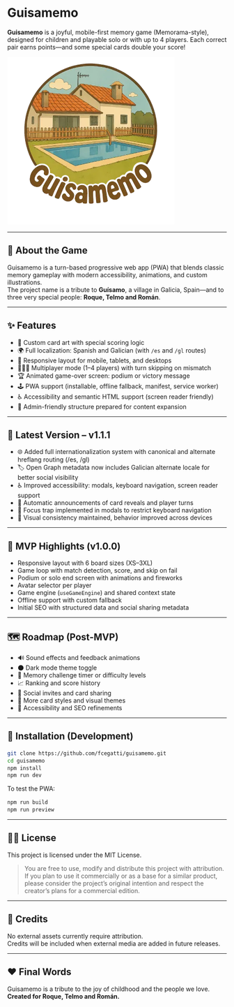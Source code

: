 # Guisamemo

**Guisamemo** is a joyful, mobile-first memory game (Memorama-style), designed for children and playable solo or with up to 4 players. Each correct pair earns points—and some special cards double your score!

![Guisamemo logo](./public/logo.webp)

---

## 🧩 About the Game

Guisamemo is a turn-based progressive web app (PWA) that blends classic memory gameplay with modern accessibility, animations, and custom illustrations.  
The project name is a tribute to **Guísamo**, a village in Galicia, Spain—and to three very special people: **Roque, Telmo and Román**.

---

## ✨ Features

- 🎨 Custom card art with special scoring logic  
- 🌍 Full localization: Spanish and Galician (with `/es` and `/gl` routes)  
- 📱 Responsive layout for mobile, tablets, and desktops  
- 🧑‍🤝‍🧑 Multiplayer mode (1–4 players) with turn skipping on mismatch  
- 🏆 Animated game-over screen: podium or victory message  
- 🕹️ PWA support (installable, offline fallback, manifest, service worker)  
- ♿ Accessibility and semantic HTML support (screen reader friendly)  
- 🔧 Admin-friendly structure prepared for content expansion  

---

## 📌 Latest Version – v1.1.1

- 🌐 Added full internationalization system with canonical and alternate hreflang routing (/es, /gl)
- 🏷️ Open Graph metadata now includes Galician alternate locale for better social visibility
- ♿ Improved accessibility: modals, keyboard navigation, screen reader support
- 📣 Automatic announcements of card reveals and player turns
- 🧭 Focus trap implemented in modals to restrict keyboard navigation
- 🧼 Visual consistency maintained, behavior improved across devices

---

## 📌 MVP Highlights (v1.0.0)

- Responsive layout with 6 board sizes (XS–3XL)  
- Game loop with match detection, score, and skip on fail  
- Podium or solo end screen with animations and fireworks  
- Avatar selector per player  
- Game engine (`useGameEngine`) and shared context state  
- Offline support with custom fallback  
- Initial SEO with structured data and social sharing metadata  

---

## 🗺️ Roadmap (Post-MVP)

- 🔊 Sound effects and feedback animations  
- 🌑 Dark mode theme toggle  
- 🧠 Memory challenge timer or difficulty levels  
- 📈 Ranking and score history  
- 🤝 Social invites and card sharing  
- 🧩 More card styles and visual themes  
- 🧪 Accessibility and SEO refinements

---

## 🔧 Installation (Development)

```bash
git clone https://github.com/fcegatti/guisamemo.git
cd guisamemo
npm install
npm run dev
```

To test the PWA:

```bash
npm run build
npm run preview
```

---

## 🧑‍⚖️ License

This project is licensed under the MIT License.

> You are free to use, modify and distribute this project with attribution.  
> If you plan to use it commercially or as a base for a similar product, please consider the project’s original intention and respect the creator’s plans for a commercial edition.

---

## 👤 Credits

No external assets currently require attribution.  
Credits will be included when external media are added in future releases.

---

## ❤️ Final Words

Guisamemo is a tribute to the joy of childhood and the people we love.  
**Created for Roque, Telmo and Román.**
